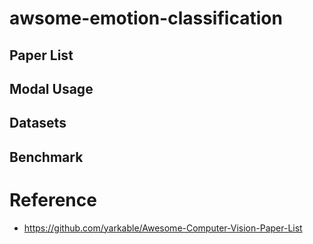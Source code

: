 # awsome-emotion-classification

## Paper List

## Modal Usage

## Datasets

## Benchmark






# Reference
 - https://github.com/yarkable/Awesome-Computer-Vision-Paper-List